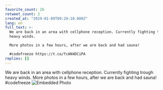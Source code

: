 ```yaml
---
favorite_count: 26
retweet_count: 2
created_at: "2019-01-09T09:20:10.000Z"
lang: en
full_text: >-
  We are back in an area with cellphone reception. Currently fighting trough
  heavy winds. 

  More photos in a few hours, after we are back and had sauna!

  #codefreeze https://t.co/fcAN4DCiPA
replies: []
---
```


We are back in an area with cellphone reception. Currently fighting trough heavy
winds. More photos in a few hours, after we are back and had sauna! #codefreeze
![Embedded Photo](https://twitter-media-coderbyheart.s3.eu-north-1.amazonaws.com/1082930018462978048-DwdXGp6W0AEupJc.jpg)
